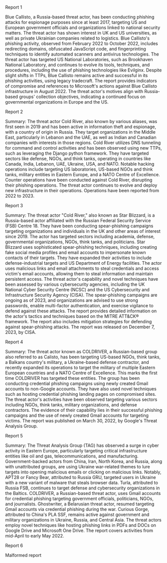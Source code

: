 
Report 1

Blue Callisto, a Russia-based threat actor, has been conducting phishing attacks for espionage purposes since at least 2017, targeting US and European government officials and organizations linked to national security matters. The threat actor has shown interest in UK and US universities, as well as private Ukrainian companies related to logistics. Blue Callisto's phishing activity, observed from February 2022 to October 2022, includes redirecting domains, obfuscated JavaScript code, and fingerprinting techniques to identify automated scanners and antivirus technologies. The threat actor has targeted US National Laboratories, such as Brookhaven National Laboratory, and continues to evolve its tools, techniques, and procedures, including the use of phishing technologies like Evilginx. Despite slight shifts in TTPs, Blue Callisto remains active and successful in its phishing activities, using legacy tradecraft. The report provides indicators of compromise and references to Microsoft's actions against Blue Callisto infrastructure in August 2022. The threat actor's motives align with Russia-based groups' collection objectives, indicating a continued focus on governmental organizations in Europe and the US.





Report 2

Summary:
The threat actor Cold River, also known by various aliases, was first seen in 2019 and has been active in information theft and espionage, with a country of origin in Russia. They target organizations in the Middle East, particularly in Lebanon and the UAE, as well as Indian and Canadian companies with interests in those regions. Cold River utilizes DNS tunneling for command and control activities and has been observed using new TTPs, such as leveraging the Django python framework. They have targeted sectors like defense, NGOs, and think tanks, operating in countries like Canada, India, Lebanon, UAE, Ukraine, USA, and NATO. Notable hacking operations include targeting US laboratories, US-based NGOs and think tanks, military entities in Eastern Europe, and a NATO Centre of Excellence. Counter operations have been conducted against Cold River, disrupting their phishing operations. The threat actor continues to evolve and deploy new infrastructure in their operations. Operations have been reported from 2022 to 2023.





Report 3

Summary:
The threat actor "Cold River," also known as Star Blizzard, is a Russia-based actor affiliated with the Russian Federal Security Service (FSB) Centre 18. They have been conducting spear-phishing campaigns targeting organizations and individuals in the UK and other areas of interest since 2019. The actor has targeted sectors including academia, defense, governmental organizations, NGOs, think tanks, and politicians. Star Blizzard uses sophisticated spear-phishing techniques, including creating fake social media profiles and email accounts to impersonate known contacts of their targets. They have expanded their activities to include defense-industrial targets and US Department of Energy facilities. The actor uses malicious links and email attachments to steal credentials and access victim's email accounts, allowing them to steal information and maintain persistent access. The threat actor's capability and novel techniques have been assessed by various cybersecurity agencies, including the UK National Cyber Security Centre (NCSC) and the US Cybersecurity and Infrastructure Security Agency (CISA). The spear-phishing campaigns are ongoing as of 2023, and organizations are advised to use strong passwords, enable multi-factor authentication, and exercise vigilance to defend against these attacks. The report provides detailed information on the actor's tactics and techniques based on the MITRE ATT&CK® framework. The report also includes mitigation strategies for defending against spear-phishing attacks. The report was released on December 7, 2023, by CISA.





Report 4

Summary:
The threat actor known as COLDRIVER, a Russian-based group also referred to as Calisto, has been targeting US-based NGOs, think tanks, a Balkans country's military, a Ukraine-based defense contractor, and recently expanded its operations to target the military of multiple Eastern European countries and a NATO Centre of Excellence. This marks the first time COLDRIVER has targeted these entities. The group has been conducting credential phishing campaigns using newly created Gmail accounts to non-Google accounts. They have also used novel techniques such as hosting credential phishing landing pages on compromised sites. The threat actor's activities have been observed targeting various sectors including NGOs, think tanks, military organizations, and defense contractors. The evidence of their capability lies in their successful phishing campaigns and the use of newly created Gmail accounts for targeting victims. The report was published on March 30, 2022, by Google's Threat Analysis Group.





Report 5

Summary:
The Threat Analysis Group (TAG) has observed a surge in cyber activity in Eastern Europe, particularly targeting critical infrastructure entities like oil and gas, telecommunications, and manufacturing. Government-backed actors from China, Iran, North Korea, and Russia, along with unattributed groups, are using Ukraine war-related themes to lure targets into opening malicious emails or clicking on malicious links. Notably, APT28 or Fancy Bear, attributed to Russia GRU, targeted users in Ukraine with a new variant of malware that steals browser data. Turla, attributed to Russia FSB, continues to target defense and cybersecurity organizations in the Baltics. COLDRIVER, a Russian-based threat actor, uses Gmail accounts for credential phishing targeting government officials, politicians, NGOs, and journalists. Ghostwriter, a Belarusian threat actor, resumed targeting Gmail accounts via credential phishing during the war. Curious Gorge, attributed to China's PLA SSF, remains active against government and military organizations in Ukraine, Russia, and Central Asia. The threat actors employ novel techniques like hosting phishing links in PDFs and DOCs on Google Drive and Microsoft One Drive. The report covers activities from mid-April to early May 2022.





Report 6

Malformed report


